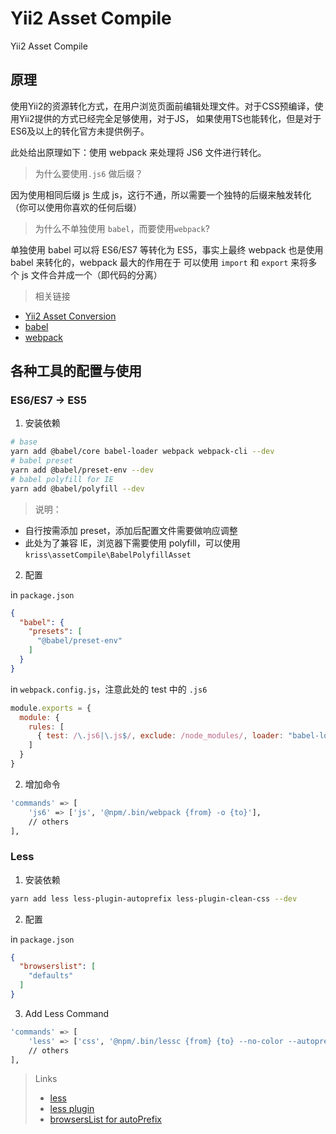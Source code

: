 Yii2 Asset Compile
==================
Yii2 Asset Compile

原理
-----

使用Yii2的资源转化方式，在用户浏览页面前编辑处理文件。对于CSS预编译，使用Yii2提供的方式已经完全足够使用，对于JS，
如果使用TS也能转化，但是对于ES6及以上的转化官方未提供例子。

此处给出原理如下：使用 webpack 来处理将 JS6 文件进行转化。

> 为什么要使用`.js6` 做后缀？

因为使用相同后缀 js 生成 js，这行不通，所以需要一个独特的后缀来触发转化（你可以使用你喜欢的任何后缀）

> 为什么不单独使用 `babel`，而要使用`webpack`?

单独使用 babel 可以将 ES6/ES7 等转化为 ES5，事实上最终 webpack 也是使用 babel 来转化的，webpack 最大的作用在于
可以使用 `import` 和 `export` 来将多个 js 文件合并成一个（即代码的分离）

> 相关链接

- [Yii2 Asset Conversion](https://www.yiiframework.com/doc/guide/2.0/en/structure-assets#asset-conversion)
- [babel](https://babeljs.io/)
- [webpack](https://www.webpackjs.com/)

各种工具的配置与使用
-----

### ES6/ES7 -> ES5

1. 安装依赖

```bash
# base
yarn add @babel/core babel-loader webpack webpack-cli --dev
# babel preset
yarn add @babel/preset-env --dev
# babel polyfill for IE
yarn add @babel/polyfill --dev
```

> 说明：
- 自行按需添加 preset，添加后配置文件需要做响应调整
- 此处为了兼容 IE，浏览器下需要使用 polyfill，可以使用 `kriss\assetCompile\BabelPolyfillAsset`

2. 配置

in `package.json`

```json
{
  "babel": {
    "presets": [
      "@babel/preset-env"
    ]
  }
}
```

in `webpack.config.js`，注意此处的 test 中的 `.js6`

```js
module.exports = {
  module: {
    rules: [
      { test: /\.js6|\.js$/, exclude: /node_modules/, loader: "babel-loader" }
    ]
  }
}
```

2. 增加命令

```bash
'commands' => [
    'js6' => ['js', '@npm/.bin/webpack {from} -o {to}'],
    // others
],
```

### Less

1. 安装依赖

```bash
yarn add less less-plugin-autoprefix less-plugin-clean-css --dev
```

2. 配置

in `package.json`

```json
{
  "browserslist": [
    "defaults"
  ]
}
```

3. Add Less Command

```bash
'commands' => [
    'less' => ['css', '@npm/.bin/lessc {from} {to} --no-color --autoprefix --clean-css'],
    // others
],
```

> Links
> - [less](http://lesscss.cn/)
> - [less plugin](http://lesscss.cn/usage/#plugins)
> - [browsersList for autoPrefix](https://github.com/postcss/autoprefixer#browsers)
